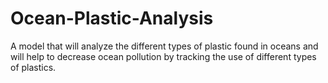# Ocean-Plastic-Analysis
A model that will analyze the different types of plastic found in oceans and will help to decrease ocean pollution by tracking the use of different types of plastics.
